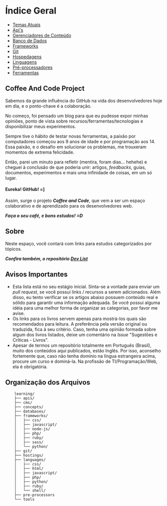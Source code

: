 # Índice Geral

* [Temas Atuais](concepts/)
* [Api's](apis/)
* [Gerenciadores de Conteúdo](cms/)
* [Banco de Dados](databases/)
* [Frameworks](frameworks/)
* [Git](git/)
* [Hospedagens](hostings/)
* [Linguagens](languages/)
* [Pré-processadores](pre-processors)
* [Ferramentas](tools/)


## Coffee And Code Project ##

Sabemos da grande influência do GitHub na vida dos desenvolvedores hoje em dia, e o ponto-chave é a colaboração.

No começo, foi pensado um blog para que eu pudesse expor minhas opiniões, ponto de vista sobre recursos/ferramentas/tecnologias e disponibilizar meus experimentos.

Sempre tive o hábito de testar novas ferramentas, a paixão por computadores começou aos 9 anos de idade e por programação aos 14. Essa paixão, e o desafio em solucionar os problemas, me trouxeram momentos de extrema felicidade.

Então, parei um minuto para refletir (mentira, foram dias… hehehe) e cheguei à conclusão de que poderia unir: artigos, *feedbacks*, guias, documentos, experimentos e mais uma infinidade de coisas, em um só lugar.

#### Eureka! GitHub! =]

Assim, surge o projeto ***Coffee and Code***, que vem a ser um espaço colaborativo e de aprendizado para os desenvolvedores web.

***Faça o seu café, e bons estudos! =D***

## Sobre ##

Neste espaço, você contará com links para estudos categorizados por tópicos.

***Confira também, o repositório [Dev List](https://github.com/vitorbritto/dev-list)***


## Avisos Importantes ##

* Esta lista está no seu estágio inicial. Sinta-se a vontade para enviar um *pull request*, se você possui links / recursos a serem adicionados. Além disso, eu tento verificar se os artigos abaixo possuem conteúdo real e sólido para garantir uma informação adequada. Se você possui alguma idéia para uma melhor forma de organizar as categorias, por favor me avise.
* Os links para os livros servem apenas para mostrá-los quais são recomendados para leitura. A preferência pela versão original ou traduzida, fica à seu critério. Caso, tenha uma opinião formada sobre algum dos livros listados, deixe um comentário na *Issue* "Sugestões e Críticas - Livros".
* Apesar de termos um repositório totalmente em Português (Brasil), muito dos conteúdos aqui publicados, estão Inglês. Por isso, aconselho fortemente que, caso não tenha domínio na língua estrangeira acima, procure um curso e dominá-la. Na profissão de TI/Programação/Web, ela é obrigatória.


## Organização dos Arquivos ##

```
	learning/
	├── apis/
	├── cms/
	├── concepts/
	├── databases/
	├── frameworks/
	│   ├── css/
	│   ├── javascript/
	│   ├── node-js/
	│   ├── php/
	│   ├── ruby/
	│   ├── sass/
	│   └── python/
	├── git/
	├── hostings/
	├── languages/
	│   ├── css/
	│   ├── html/
	│   ├── javascript/
	│   ├── php/
	│   ├── python/
	│   ├── ruby/
	│   └── shell/
	├── pre-processors
	└── tools
```
